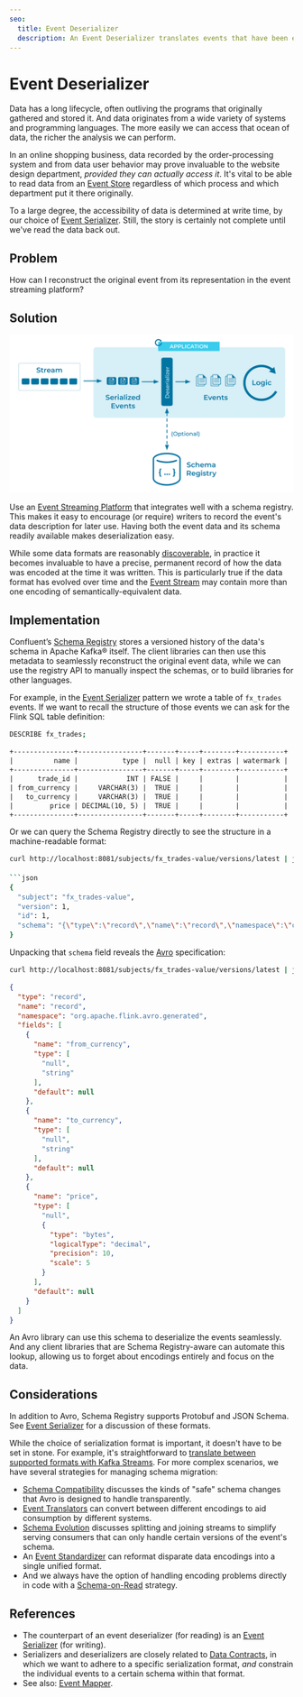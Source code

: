 ```yaml
---
seo:
  title: Event Deserializer
  description: An Event Deserializer translates events that have been encoded for storage into usable, language-specific data structures.
---
```


# Event Deserializer

Data has a long lifecycle, often outliving the programs that
originally gathered and stored it. And data originates from a wide
variety of systems and programming languages. The more easily we can
access that ocean of data, the richer the analysis we can perform.

In an online shopping business, data recorded by the order-processing
system and from data user behavior may prove invaluable to the website
design department, _provided they can actually access it_. It's
vital to be able to read data from an [Event
Store](../event-storage/event-store.md) regardless of which process
and which department put it there originally.

To a large degree, the accessibility of data is determined at write
time, by our choice of [Event
Serializer](event-serializer.md). Still, the story is certainly not
complete until we've read the data back out.

## Problem

How can I reconstruct the original event from its representation in the event streaming platform?

## Solution

![event deserializer](../img/event-deserializer.svg)

Use an [Event Streaming
Platform](../event-stream/event-streaming-platform.md) that integrates
well with a schema registry. This makes it easy to encourage (or
require) writers to record the event's data description for later
use. Having both the event data and its schema readily available makes
deserialization easy.

While some data formats are reasonably
[discoverable](https://en.wikipedia.org/wiki/Discoverability), in
practice it becomes invaluable to have a precise, permanent record of
how the data was encoded at the time it was written. This is
particularly true if the data format has evolved over time and the
[Event Stream](../event-stream/event-stream.md) may contain more than
one encoding of semantically-equivalent data.

## Implementation

Confluent’s [Schema
Registry](https://docs.confluent.io/cloud/current/cp-component/schema-reg-cloud-config.html)
stores a versioned history of the data's schema in Apache Kafka®
itself. The client libraries can then use this metadata to seamlessly
reconstruct the original event data, while we can use the registry API
to manually inspect the schemas, or to build libraries for other
languages.

For example, in the [Event Serializer](event-serializer.md) pattern
we wrote a table of `fx_trades` events. If we want to recall the
structure of those events we can ask for the Flink SQL table definition:

```sh
DESCRIBE fx_trades;
```

```text
+---------------+----------------+-------+-----+--------+-----------+
|          name |           type |  null | key | extras | watermark |
+---------------+----------------+-------+-----+--------+-----------+
|      trade_id |            INT | FALSE |     |        |           |
| from_currency |     VARCHAR(3) |  TRUE |     |        |           |
|   to_currency |     VARCHAR(3) |  TRUE |     |        |           |
|         price | DECIMAL(10, 5) |  TRUE |     |        |           |
+---------------+----------------+-------+-----+--------+-----------+
```

Or we can query the Schema Registry directly to see the structure in a
machine-readable format:

```sh
curl http://localhost:8081/subjects/fx_trades-value/versions/latest | jq .```

```json
{
  "subject": "fx_trades-value",
  "version": 1,
  "id": 1,
  "schema": "{\"type\":\"record\",\"name\":\"record\",\"namespace\":\"org.apache.flink.avro.generated\",\"fields\":[{\"name\":\"from_currency\",\"type\":[\"null\",\"string\"],\"default\":null},{\"name\":\"to_currency\",\"type\":[\"null\",\"string\"],\"default\":null},{\"name\":\"price\",\"type\":[\"null\",{\"type\":\"bytes\",\"logicalType\":\"decimal\",\"precision\":10,\"scale\":5}],\"default\":null}]}"
}
```

Unpacking that `schema` field reveals the [Avro][avro] specification:

```sh
curl http://localhost:8081/subjects/fx_trades-value/versions/latest | jq -rc .schema | jq .
```

```json
{
  "type": "record",
  "name": "record",
  "namespace": "org.apache.flink.avro.generated",
  "fields": [
    {
      "name": "from_currency",
      "type": [
        "null",
        "string"
      ],
      "default": null
    },
    {
      "name": "to_currency",
      "type": [
        "null",
        "string"
      ],
      "default": null
    },
    {
      "name": "price",
      "type": [
        "null",
        {
          "type": "bytes",
          "logicalType": "decimal",
          "precision": 10,
          "scale": 5
        }
      ],
      "default": null
    }
  ]
}
```

An Avro library can use this schema to deserialize the events
seamlessly. And any client libraries that are Schema Registry-aware
can automate this lookup, allowing us to forget about encodings
entirely and focus on the data.

## Considerations

In addition to Avro, Schema Registry supports Protobuf and JSON
Schema. See [Event Serializer](event-serializer.md) for a discussion
of these formats.

While the choice of serialization format is important, it doesn't have
to be set in stone. For example, it's straightforward to 
[translate between supported formats with Kafka Streams](https://developer.confluent.io/confluent-tutorials/serialization/kstreams/). 
For more complex scenarios, we have several strategies for managing schema migration:

* [Schema Compatibility](../event-stream/schema-evolution.md)
  discusses the kinds of "safe" schema changes that Avro is designed
  to handle transparently.
* [Event Translators](../event-processing/event-translator.md ) can
  convert between different encodings to aid consumption by different
  systems.
* [Schema Evolution](../event-stream/schema-evolution.md)
  discusses splitting and joining streams to simplify serving
  consumers that can only handle certain versions of the event's
  schema.
* An [Event Standardizer](event-standardizer.md) can reformat
  disparate data encodings into a single unified format.
* And we always have the option of handling encoding problems directly
  in code with a [Schema-on-Read](schema-on-read.md) strategy.

## References

* The counterpart of an event deserializer (for reading) is an [Event Serializer](event-serializer.md) (for writing).
* Serializers and deserializers are closely related to [Data
  Contracts](data-contract.md), in which we want to adhere to a
  specific serialization format, _and_ constrain the individual events
  to a certain schema within that format.
* See also: [Event Mapper](../event-processing/event-mapper.md).

[Avro]: https://avro.apache.org/docs/current/
